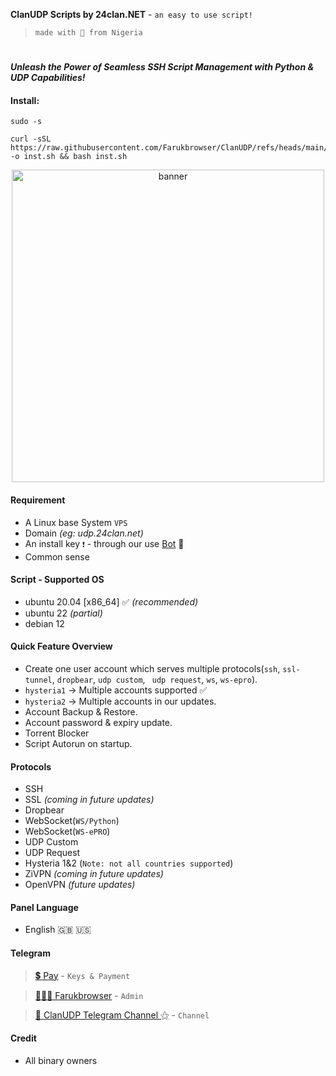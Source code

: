 
**ClanUDP Scripts by 24clan.NET** - ```an easy to use script!```


  > ```made with 🤍 from Nigeria```
#
***_Unleash the Power of Seamless SSH Script Management with Python &amp; UDP Capabilities!_***

#### Install:
```
sudo -s
```
```
curl -sSL https://raw.githubusercontent.com/Farukbrowser/ClanUDP/refs/heads/main/in.sh -o inst.sh && bash inst.sh

```

<center><img src="https://github.com/farukbrowser/ClanUDP/raw/main/assets/ClanUDP.png" alt="banner" width="500"/></center>


#### Requirement
- A Linux base System ```VPS```
- Domain _(eg: udp.24clan.net)_
- An install key ```❗️``` - through our use [Bot](https://t.me/voltverifybot) 🤏
- Common sense

#### Script - Supported OS
- ubuntu 20.04 [x86_64] ✅ _(recommended)_
- ubuntu 22 _(partial)_
- debian 12 

#### Quick Feature Overview
- Create one user account which serves multiple protocols(```ssh```, ```ssl-tunnel```, ```dropbear```, ```udp custom```, ``` udp request```, ```ws```,    ```ws-epro```).
-  ```hysteria1``` → Multiple accounts supported ✅
-  ```hysteria2``` → Multiple accounts in our updates.
- Account Backup & Restore.
- Account password & expiry update.
- Torrent Blocker
- Script Autorun on startup.

#### Protocols
- SSH
- SSL _(coming in future updates)_
- Dropbear
- WebSocket(```WS/Python```)
- WebSocket(```WS-ePRO```)
- UDP Custom
- UDP Request
- Hysteria 1&2 (```Note: not all countries supported```)
- ZiVPN _(coming in future updates)_
- OpenVPN _(future updates)_

#### Panel Language
- English 🇬🇧 🇺🇸

#### Telegram 
 > [💲 Pay](https://t.me/voltverifybot) - ```Keys & Payment```

 > [👨🏽‍💻 Farukbrowser](https://t.me/faruk_browser) - ```Admin```

 > [📣 ClanUDP Telegram Channel ⚝](https://t.me/clannet) - ```Channel```

#### Credit
- All binary owners

